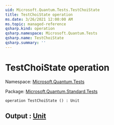 ```yaml
---
uid: Microsoft.Quantum.Tests.TestChoiState
title: TestChoiState operation
ms.date: 3/26/2021 12:00:00 AM
ms.topic: managed-reference
qsharp.kind: operation
qsharp.namespace: Microsoft.Quantum.Tests
qsharp.name: TestChoiState
qsharp.summary: ''
---
```


# TestChoiState operation

Namespace: [Microsoft.Quantum.Tests](xref:Microsoft.Quantum.Tests)

Package: [Microsoft.Quantum.Standard.Tests](https://nuget.org/packages/Microsoft.Quantum.Standard.Tests)




```qsharp
operation TestChoiState () : Unit
```


## Output : [Unit](xref:microsoft.quantum.lang-ref.unit)

